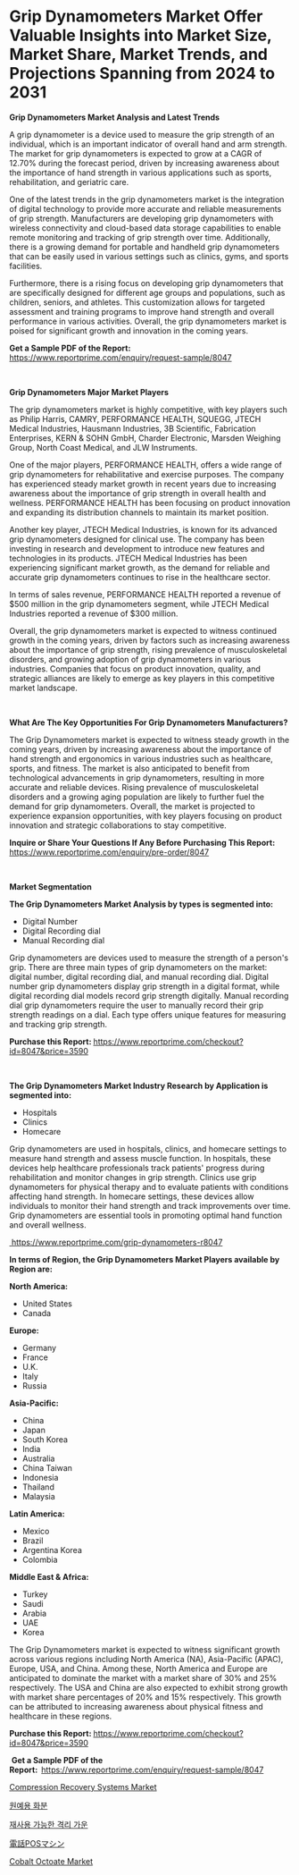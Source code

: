 <p><h1>Grip Dynamometers Market Offer Valuable Insights into Market Size, Market Share, Market Trends, and Projections Spanning from 2024 to 2031</h1></p><p><strong>Grip Dynamometers Market Analysis and Latest Trends</strong></p>
<p><p>A grip dynamometer is a device used to measure the grip strength of an individual, which is an important indicator of overall hand and arm strength. The market for grip dynamometers is expected to grow at a CAGR of 12.70% during the forecast period, driven by increasing awareness about the importance of hand strength in various applications such as sports, rehabilitation, and geriatric care.</p><p>One of the latest trends in the grip dynamometers market is the integration of digital technology to provide more accurate and reliable measurements of grip strength. Manufacturers are developing grip dynamometers with wireless connectivity and cloud-based data storage capabilities to enable remote monitoring and tracking of grip strength over time. Additionally, there is a growing demand for portable and handheld grip dynamometers that can be easily used in various settings such as clinics, gyms, and sports facilities.</p><p>Furthermore, there is a rising focus on developing grip dynamometers that are specifically designed for different age groups and populations, such as children, seniors, and athletes. This customization allows for targeted assessment and training programs to improve hand strength and overall performance in various activities. Overall, the grip dynamometers market is poised for significant growth and innovation in the coming years.</p></p>
<p><strong>Get a Sample PDF of the Report:&nbsp;</strong> <a href="https://www.reportprime.com/enquiry/request-sample/8047">https://www.reportprime.com/enquiry/request-sample/8047</a></p>
<p>&nbsp;</p>
<p><strong>Grip Dynamometers Major Market Players</strong></p>
<p><p>The grip dynamometers market is highly competitive, with key players such as Philip Harris, CAMRY, PERFORMANCE HEALTH, SQUEGG, JTECH Medical Industries, Hausmann Industries, 3B Scientific, Fabrication Enterprises, KERN & SOHN GmbH, Charder Electronic, Marsden Weighing Group, North Coast Medical, and JLW Instruments.</p><p>One of the major players, PERFORMANCE HEALTH, offers a wide range of grip dynamometers for rehabilitative and exercise purposes. The company has experienced steady market growth in recent years due to increasing awareness about the importance of grip strength in overall health and wellness. PERFORMANCE HEALTH has been focusing on product innovation and expanding its distribution channels to maintain its market position.</p><p>Another key player, JTECH Medical Industries, is known for its advanced grip dynamometers designed for clinical use. The company has been investing in research and development to introduce new features and technologies in its products. JTECH Medical Industries has been experiencing significant market growth, as the demand for reliable and accurate grip dynamometers continues to rise in the healthcare sector.</p><p>In terms of sales revenue, PERFORMANCE HEALTH reported a revenue of $500 million in the grip dynamometers segment, while JTECH Medical Industries reported a revenue of $300 million.</p><p>Overall, the grip dynamometers market is expected to witness continued growth in the coming years, driven by factors such as increasing awareness about the importance of grip strength, rising prevalence of musculoskeletal disorders, and growing adoption of grip dynamometers in various industries. Companies that focus on product innovation, quality, and strategic alliances are likely to emerge as key players in this competitive market landscape.</p></p>
<p>&nbsp;</p>
<p><strong>What Are The Key Opportunities For Grip Dynamometers Manufacturers?</strong></p>
<p><p>The Grip Dynamometers market is expected to witness steady growth in the coming years, driven by increasing awareness about the importance of hand strength and ergonomics in various industries such as healthcare, sports, and fitness. The market is also anticipated to benefit from technological advancements in grip dynamometers, resulting in more accurate and reliable devices. Rising prevalence of musculoskeletal disorders and a growing aging population are likely to further fuel the demand for grip dynamometers. Overall, the market is projected to experience expansion opportunities, with key players focusing on product innovation and strategic collaborations to stay competitive.</p></p>
<p><strong>Inquire or Share Your Questions If Any Before Purchasing This Report:</strong> <a href="https://www.reportprime.com/enquiry/pre-order/8047">https://www.reportprime.com/enquiry/pre-order/8047</a></p>
<p>&nbsp;</p>
<p><strong>Market Segmentation</strong></p>
<p><strong>The Grip Dynamometers Market Analysis by types is segmented into:</strong></p>
<p><ul><li>Digital Number</li><li>Digital Recording dial</li><li>Manual Recording dial</li></ul></p>
<p><p>Grip dynamometers are devices used to measure the strength of a person's grip. There are three main types of grip dynamometers on the market: digital number, digital recording dial, and manual recording dial. Digital number grip dynamometers display grip strength in a digital format, while digital recording dial models record grip strength digitally. Manual recording dial grip dynamometers require the user to manually record their grip strength readings on a dial. Each type offers unique features for measuring and tracking grip strength.</p></p>
<p><strong>Purchase this Report:&nbsp;</strong><a href="https://www.reportprime.com/checkout?id=8047&price=3590">https://www.reportprime.com/checkout?id=8047&price=3590</a></p>
<p>&nbsp;</p>
<p><strong>The Grip Dynamometers Market Industry Research by Application is segmented into:</strong></p>
<p><ul><li>Hospitals</li><li>Clinics</li><li>Homecare</li></ul></p>
<p><p>Grip dynamometers are used in hospitals, clinics, and homecare settings to measure hand strength and assess muscle function. In hospitals, these devices help healthcare professionals track patients' progress during rehabilitation and monitor changes in grip strength. Clinics use grip dynamometers for physical therapy and to evaluate patients with conditions affecting hand strength. In homecare settings, these devices allow individuals to monitor their hand strength and track improvements over time. Grip dynamometers are essential tools in promoting optimal hand function and overall wellness.</p></p>
<p><a href="https://www.reportprime.com/grip-dynamometers-r8047">&nbsp;https://www.reportprime.com/grip-dynamometers-r8047</a></p>
<p><strong>In terms of Region, the Grip Dynamometers Market Players available by Region are:</strong></p>
<p>
    <p> <strong> North America: </strong>
        <ul>
            <li>United States</li>
            <li>Canada</li>
        </ul>
        </p> 
    <p> <strong> Europe: </strong>
        <ul>
            <li>Germany</li>
            <li>France</li>
            <li>U.K.</li>
            <li>Italy</li>
            <li>Russia</li>
        </ul>
        </p> 
    <p> <strong> Asia-Pacific: </strong>
        <ul>
            <li>China</li>
            <li>Japan</li>
            <li>South Korea</li>
            <li>India</li>
            <li>Australia</li>
            <li>China Taiwan</li>
            <li>Indonesia</li>
            <li>Thailand</li>
            <li>Malaysia</li>
        </ul>
        </p> 
    <p> <strong> Latin America: </strong>
        <ul>
            <li>Mexico</li>
            <li>Brazil</li>
            <li>Argentina Korea</li>
            <li>Colombia</li>
        </ul>
        </p> 
    <p> <strong> Middle East & Africa: </strong>
        <ul>
            <li>Turkey</li>
            <li>Saudi</li>
            <li>Arabia</li>
            <li>UAE</li>
            <li>Korea</li>
        </ul>
    </p>
    </p>
<p><p>The Grip Dynamometers market is expected to witness significant growth across various regions including North America (NA), Asia-Pacific (APAC), Europe, USA, and China. Among these, North America and Europe are anticipated to dominate the market with a market share of 30% and 25% respectively. The USA and China are also expected to exhibit strong growth with market share percentages of 20% and 15% respectively. This growth can be attributed to increasing awareness about physical fitness and healthcare in these regions.</p></p>
<p><strong>Purchase this Report: </strong><a href="https://www.reportprime.com/checkout?id=8047&price=3590">https://www.reportprime.com/checkout?id=8047&price=3590</a></p>
<p>&nbsp;<strong>Get a Sample PDF of the Report:&nbsp;&nbsp;</strong><a href="https://www.reportprime.com/enquiry/request-sample/8047">https://www.reportprime.com/enquiry/request-sample/8047</a></p>
<p><strong></strong></p>
<p><p><a href="https://github.com/Airanohannonzb68e5pb53oc1/Market-Research-Report-List-2/blob/main/compression-recovery-systems-market.md">Compression Recovery Systems Market</a></p><p><a href="https://medium.com/@justynwelch/%EC%A0%95%EC%9B%90-%ED%99%94%EB%B6%84-%EC%8B%9C%EC%9E%A5%EC%9D%80-%EC%8B%9C%EC%9E%A5-%EC%A0%90%EC%9C%A0%EC%9C%A8-%ED%81%AC%EA%B8%B0-%EB%B0%8F-2031%EB%85%84%EA%B9%8C%EC%A7%80-%EC%98%88%EC%83%81%EB%90%9C-%EC%98%88%EC%B8%A1%EC%97%90-%EC%B4%88%EC%A0%90%EC%9D%84-%EB%A7%9E%EC%B6%A5%EB%8B%88%EB%8B%A4-b1ee34594b6f">원예용 화분</a></p><p><a href="https://github.com/bvubpqd5241630/Market-Research-Report-List-1/blob/main/721933933795.md">재사용 가능한 격리 가운</a></p><p><a href="https://github.com/xemfu2379520/Market-Research-Report-List-1/blob/main/773470631312.md">電話POSマシン</a></p><p><a href="https://www.linkedin.com/pulse/cobalt-octoate-market-furnish-information-size-share-dynamics-jctlc?trackingId=RiEJA574ORN93E%2FqQPCTWQ%3D%3D">Cobalt Octoate Market</a></p></p>